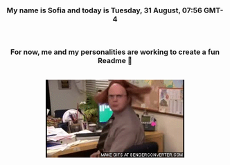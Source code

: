 


<div align="center">
<h3 >My name is Sofia and today is Tuesday, 31 August, 07:56 GMT-4</h3><br>
<h3 >For now, me and my personalities are working to create a fun Readme 👋
</h3><br>
<img src='img/dwight.gif' alt='working...'/>
</div>
